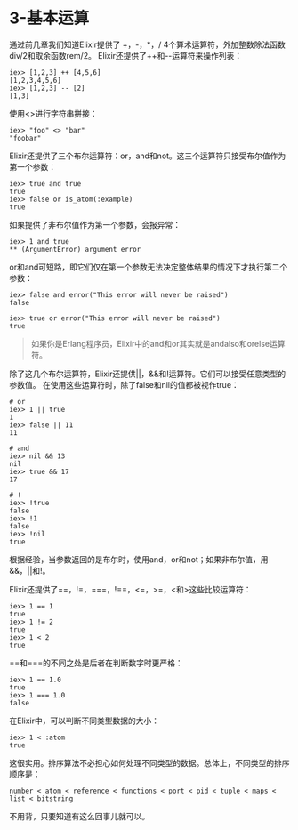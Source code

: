 3-基本运算
==========
通过前几章我们知道Elixir提供了 +，-，*，/ 4个算术运算符，外加整数除法函数div/2和取余函数rem/2。
Elixir还提供了++和--运算符来操作列表：
```
iex> [1,2,3] ++ [4,5,6]
[1,2,3,4,5,6]
iex> [1,2,3] -- [2]
[1,3]
```
使用<>进行字符串拼接：
```
iex> "foo" <> "bar"
"foobar"
```
Elixir还提供了三个布尔运算符：or，and和not。这三个运算符只接受布尔值作为第一个参数：
```
iex> true and true
true
iex> false or is_atom(:example)
true
```
如果提供了非布尔值作为第一个参数，会报异常：
```
iex> 1 and true
** (ArgumentError) argument error
```

or和and可短路，即它们仅在第一个参数无法决定整体结果的情况下才执行第二个参数：
```
iex> false and error("This error will never be raised")
false

iex> true or error("This error will never be raised")
true
```
>如果你是Erlang程序员，Elixir中的and和or其实就是andalso和orelse运算符。

除了这几个布尔运算符，Elixir还提供||，&&和!运算符。它们可以接受任意类型的参数值。
在使用这些运算符时，除了false和nil的值都被视作true：
```
# or
iex> 1 || true
1
iex> false || 11
11

# and
iex> nil && 13
nil
iex> true && 17
17

# !
iex> !true
false
iex> !1
false
iex> !nil
true
```

根据经验，当参数返回的是布尔时，使用and，or和not；如果非布尔值，用&&，||和!。

Elixir还提供了==，!=，===，!==，<=，>=，<和>这些比较运算符：
```
iex> 1 == 1
true
iex> 1 != 2
true
iex> 1 < 2
true
```

==和===的不同之处是后者在判断数字时更严格：
```
iex> 1 == 1.0
true
iex> 1 === 1.0
false
```

在Elixir中，可以判断不同类型数据的大小：
```
iex> 1 < :atom
true
```

这很实用。排序算法不必担心如何处理不同类型的数据。总体上，不同类型的排序顺序是：
```
number < atom < reference < functions < port < pid < tuple < maps < list < bitstring
```
不用背，只要知道有这么回事儿就可以。

